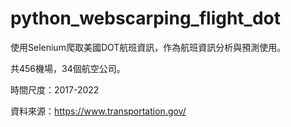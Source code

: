 # python_webscarping_flight_dot
使用Selenium爬取美國DOT航班資訊，作為航班資訊分析與預測使用。

共456機場，34個航空公司。

時間尺度：2017-2022

資料來源：https://www.transportation.gov/